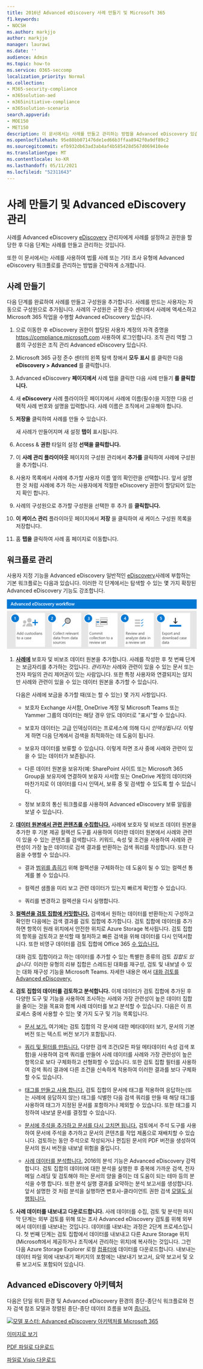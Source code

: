 ```yaml
---
title: 2016년 Advanced eDiscovery 사례 만들기 및 Microsoft 365
f1.keywords:
- NOCSH
ms.author: markjjo
author: markjjo
manager: laurawi
ms.date: ''
audience: Admin
ms.topic: how-to
ms.service: O365-seccomp
localization_priority: Normal
ms.collection:
- M365-security-compliance
- m365solution-aed
- m365initiative-compliance
- m365solution-scenario
search.appverid:
- MOE150
- MET150
description: 이 문서에서는 사례를 만들고 관리하는 방법을 Advanced eDiscovery 있습니다. 첫 번째 단계에서는 사례를 만들고 Advanced eDiscovery 기능을 사용하게 합니다.
ms.openlocfilehash: 95e88bb071476de1ed66b3ffaa8942f0a9df89c2
ms.sourcegitcommit: efb932db63ad3ab4af4b585428d567d069410e4e
ms.translationtype: MT
ms.contentlocale: ko-KR
ms.lasthandoff: 05/11/2021
ms.locfileid: "52311643"
---
```

# <a name="create-and-manage-an-advanced-ediscovery-case"></a>사례 만들기 및 Advanced eDiscovery 관리

사례를 Advanced eDiscovery [eDiscovery](get-started-with-advanced-ediscovery.md#step-2-assign-ediscovery-permissions) 관리자에게 사례를 설정하고 권한을 할당한 후 다음 단계는 사례를 만들고 관리하는 것입니다.

또한 이 문서에서는 사례를 사용하여 법률 사례 또는 기타 조사 유형에 Advanced eDiscovery 워크플로를 관리하는 방법을 간략하게 소개합니다.

## <a name="create-a-case"></a>사례 만들기

다음 단계를 완료하여 사례를 만들고 구성원을 추가합니다. 사례를 만드는 사용자는 자동으로 구성원으로 추가됩니다. 사례의 구성원은 규정 준수 센터에서 사례에 액세스하고 Microsoft 365 작업을 수행할 Advanced eDiscovery 있습니다.

1. 으로 이동한 후 eDiscovery 권한이 할당된 사용자 계정의 자격 증명을 <https://compliance.microsoft.com> 사용하여 로그인합니다. 조직 관리 역할 그룹의 구성원은 조직 관리 Advanced eDiscovery 있습니다.

2. Microsoft 365 규정 준수 센터의 왼쪽 탐색 창에서 **모두 표시** 를 클릭한 다음 **eDiscovery > Advanced** 를 클릭합니다.

3. Advanced eDiscovery **페이지에서** 사례 탭을 클릭한 다음 사례 만들기 **를 클릭합니다.** 

4. 새 **eDiscovery** 사례 플라이아웃 페이지에서 사례에 이름(필수)을 지정한 다음 선택적 사례 번호와 설명을 입력합니다. 사례 이름은 조직에서 고유해야 합니다.

5. **저장을** 클릭하여 사례를 만들 수 있습니다.

   새 사례가 만들어지며 새 설정 **탭이** 표시됩니다.

6. Access & **권한** 타일의 설정  **선택을 클릭합니다.**

7. 이 **사례 관리 플라이아웃** 페이지의 구성원  관리에서 **추가를** 클릭하여 사례에 구성원을 추가합니다.

8. 사용자 목록에서 사례에 추가할 사용자 이름 옆의 확인란을 선택합니다. 앞서 설명한 것 처럼 사례에 추가 하는 사용자에게 적절한 eDiscovery 권한이 할당되어 있는지 확인 합니다.

9. 사례의 구성원으로 추가할 구성원을 선택한 후 추가 를 **클릭합니다.**

10. **이 케이스 관리** 플라이아웃 페이지에서 **저장** 을 클릭하여 새 케이스 구성원 목록을 저장합니다.

11. 홈 **탭을** 클릭하여 사례 홈 페이지로 이동합니다.

## <a name="manage-the-workflow"></a>워크플로 관리

사용자 지정 기능을 Advanced eDiscovery 일반적인 [eDiscovery](advanced-ediscovery-edrm.md)사례에 부합하는 기본 워크플로는 다음과 있습니다. 이러한 각 단계에서는 탐색할 수 있는 몇 가지 확장된 Advanced eDiscovery 기능도 강조합니다.

![Advanced eDiscovery 워크플로](../media/AeDWorkflow.png)

1. **[사례에](add-custodians-to-case.md) [](non-custodial-data-sources.md)** 보호자 및 비보조 데이터 원본을 추가합니다. 사례를 작성한 후 첫 번째 단계는 보금자리를 추가하는 것입니다. *관리자는* 사례와 관련이 있을 수 있는 문서 또는 전자 파일의 관리 제어권이 있는 사람입니다. 또한 특정 사용자와 연결되지는 않지만 사례와 관련이 있을 수 있는 데이터 원본을 추가할 수 있습니다.

   다음은 사례에 보금을 추가할 때(또는 할 수 있는) 몇 가지 사항입니다.

   - 보호자 Exchange 사서함, OneDrive 계정 및 Microsoft Teams 또는 Yammer 그룹의 데이터는 해당 경우 양도 데이터로 "표시"할 수 있습니다.
  
   - 보호자 데이터는 고급 인덱싱이라는 프로세스에 의해 다시 *인덱싱됩니다.* 이렇게 하면 다음 단계에서 검색을 최적화하는 데 도움이 됩니다.
  
   - 보유자 데이터를 보류할 수 있습니다. 이렇게 하면 조사 중에 사례와 관련이 있을 수 있는 데이터가 보존됩니다.
  
   - 다른 데이터 원본을 보유자(예: SharePoint 사이트 또는 Microsoft 365 Group을 보유자에 연결하여 보유자 사서함 또는 OneDrive 계정의 데이터와 마찬가지로 이 데이터를 다시 인덱서, 보류 중 및 검색할 수 있도록 할 수 있습니다.

   - 정보 보호의 [](managing-custodian-communications.md) 통신 워크플로를 사용하여 Advanced eDiscovery 보류 알림을 보낼 수 있습니다.

2. **[데이터 원본에서 관련 콘텐츠를 수집합니다.](create-draft-collection.md)** 사례에 보호자 및 비보조 데이터 원본을 추가한 후 기본 제공 컬렉션 도구를 사용하여 이러한 데이터 원본에서 사례와 관련이 있을 수 있는 콘텐츠를 검색합니다. 키워드, 속성 및 조건을 사용하여 [](building-search-queries.md) 사례와 관련성이 가장 높은 데이터로 검색 결과를 반환하는 검색 쿼리를 작성합니다. 또한 다음을 수행할 수 있습니다.

   - 결과 [범위를 좁히기](collection-statistics-reports.md) 위해 컬렉션을 구체화하는 데 도움이 될 수 있는 컬렉션 통계를 볼 수 있습니다.

   - 컬렉션 샘플을 미리 보고 관련 데이터가 있는지 빠르게 확인할 수 있습니다.

   - 쿼리를 변경하고 컬렉션을 다시 실행합니다.

3. **[컬렉션을 검토 집합에 커밋합니다.](commit-draft-collection.md)** 검색에서 원하는 데이터를 반환하는지 구성하고 확인한 다음에는 검색 결과를 검토 집합에 추가합니다. 검토 집합에 데이터를 추가하면 항목이 원래 위치에서 안전한 위치로 Azure Storage 복사됩니다. 검토 집합의 항목을 검토하고 분석할 때 철저하고 빠른 검색을 위해 데이터를 다시 인덱서합니다. 또한 비영구 데이터를 검토 집합에 Office 365 [수 있습니다.](load-non-office-365-data-into-a-review-set.md)

   대화 검토 집합이라고 하는 데이터를 추가할 수 있는 특별한 종류의 검토 *집합도 있습니다.* 이러한 유형의 리뷰 집합은 스레드된 대화를 재구성, 검토 및 내보낼 수 있는 대화 재구성 기능을 Microsoft Teams. 자세한 내용은 에서 [대화 검토를 Advanced eDiscovery.](conversation-review-sets.md)

4. **검토 집합의 데이터를 검토하고 분석합니다.** 이제 데이터가 검토 집합에 추가된 후 다양한 도구 및 기능을 사용하여 조사하는 사례와 가장 관련성이 높은 데이터 집합을 줄이는 것을 목표와 함께 사례 데이터를 보고 분석할 수 있습니다. 다음은 이 프로세스 중에 사용할 수 있는 몇 가지 도구 및 기능 목록입니다.

   - [문서 보기.](view-documents-in-review-set.md) 여기에는 검토 집합의 각 문서에 대한 메타데이터 보기, 문서의 기본 버전 또는 텍스트 버전 보기가 포함됩니다.

   - [쿼리 및 필터를 만듭니다.](review-set-search.md) 다양한 검색 조건(모든 파일 메타데이터 속성 검색 포함)을 사용하여 검색 쿼리를 만들어 사례 데이터를 사례와 가장 관련성이 높은 항목으로 보다 구체화하고 선형화할 수 있습니다. [](document-metadata-fields-in-advanced-ediscovery.md) 또한 검토 집합 필터를 사용하여 검색 쿼리 결과에 다른 조건을 신속하게 적용하여 이러한 결과를 보다 구체화할 수도 있습니다. 

   - [태그를 만들고 사용 합니다.](tagging-documents.md) 검토 집합의 문서에 태그를 적용하여 응답하는(또는 사례에 응답하지 않는) 태그를 식별한 다음 검색 쿼리를 만들 때 해당 태그를 사용하여 태그가 지정된 문서를 포함하거나 제외할 수 있습니다. 또한 태그를 지정하여 내보낼 문서를 결정할 수 있습니다.

   - [문서에 주석을 추가하고 문서를 다시 고치면 됩니다.](view-documents-in-review-set.md#annotate-view) 검토에서 주석 도구를 사용하여 문서에 주석을 추가하고 문서의 콘텐츠를 작업 제품으로 재배치할 수 있습니다. 검토하는 동안 주석으로 작성되거나 편집된 문서의 PDF 버전을 생성하여 문서의 원시 버전을 내보낼 위험을 줄입니다.

   - [사례 데이터를 분석합니다.](analyzing-data-in-review-set.md) 2016의 분석 기능은 Advanced eDiscovery 강력합니다. 검토 집합의 데이터에 대한 분석을 실행한 후 중복에 가까운 검색, 전자 메일 스레딩 및 검토해야 하는 문서의 양을 줄이는 데 도움이 되는 테마 등의 분석을 수행 합니다. 또한 분석 실행 결과를 요약하는 분석 보고서를 생성합니다. 앞서 설명한 것 처럼 분석을 실행하면 변호사-클라이언트 권한 검색 [모델도 실행됩니다.](attorney-privilege-detection.md#use-the-attorney-client-privilege-detection-model)

5. **사례 데이터를 내보내고 다운로드합니다.** 사례 데이터를 수집, 검토 및 분석한 마지막 단계는 외부 검토를 위해 또는 조사 Advanced eDiscovery 검토를 위해 외부에서 데이터를 내보내는 것입니다. 데이터를 내보내는 과정은 2단계 프로세스입니다. 첫 번째 단계는 [](export-documents-from-review-set.md) 검토 집합에서 데이터를 내보내고 다른 Azure Storage 위치(Microsoft에서 제공하거나 조직에서 관리하는 위치)에 복사하는 것입니다. 그런 다음 Azure Storage Explorer 로컬 [컴퓨터에](download-export-jobs.md) 데이터를 다운로드합니다. 내보내는 데이터 파일 외에 내보내기 패키지의 포함에는 내보내기 보고서, 요약 보고서 및 오류 보고서도 포함되어 있습니다.

## <a name="advanced-ediscovery-architecture"></a>Advanced eDiscovery 아키텍처

다음은 단일 위치 환경 및 Advanced eDiscovery 환경의 종단-종단식 워크플로와 전자 검색 참조 모델과 정렬된 종단-종단 데이터 흐름을 보여 [줍니다.](overview-ediscovery-20.md#advanced-ediscovery-alignment-with-the-electronic-discovery-reference-model)

[![모델 포스터: Advanced eDiscovery 아키텍처를 Microsoft 365](../media/solutions-architecture-center/ediscovery-poster-thumb.png)](../media/solutions-architecture-center/m365-advanced-ediscovery-architecture.png)

[이미지로 보기](../media/solutions-architecture-center/m365-advanced-ediscovery-architecture.png)

[PDF 파일로 다운로드](https://download.microsoft.com/download/d/1/c/d1ce536d-9bcf-4d31-b75b-fcf0dc560665/m365-advanced-ediscovery-architecture.pdf)

[파일로 Visio 다운로드](https://download.microsoft.com/download/d/1/c/d1ce536d-9bcf-4d31-b75b-fcf0dc560665/m365-advanced-ediscovery-architecture.vsdx)

